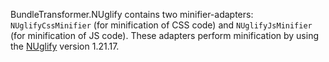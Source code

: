 BundleTransformer.NUglify contains two minifier-adapters: `NUglifyCssMinifier` (for minification of CSS code) and `NUglifyJsMinifier` (for minification of JS code).
These adapters perform minification by using the [NUglify](https://github.com/trullock/NUglify) version 1.21.17.